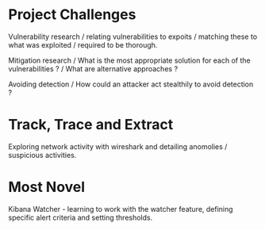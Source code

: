 # Project Challenges #

Vulnerability research / relating vulnerabilities to expoits / matching these to what was exploited / required to be thorough.

Mitigation research / What is the most appropriate solution for each of the vulnerabilities ? / What are alternative approaches ?

Avoiding detection / How could an attacker act stealthily to avoid detection ?

# Track, Trace and Extract #

Exploring network activity with wireshark and detailing anomolies / suspicious activities.

# Most Novel #

Kibana Watcher - learning to work with the watcher feature, defining specific alert criteria and setting thresholds.
